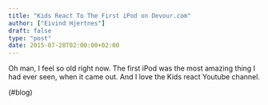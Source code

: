 ```yaml
---
title: "Kids React To The First iPod on Devour.com"
author: ["Eivind Hjertnes"]
draft: false
type: "post"
date: 2015-07-28T02:00:00+02:00
---
```


Oh man, I feel so old right now. The first iPod was the most amazing
thing I had ever seen, when it came out. And I love the Kids react
Youtube channel.

(#blog)
